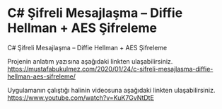 # C# Şifreli Mesajlaşma – Diffie Hellman + AES Şifreleme
C# Şifreli Mesajlaşma – Diffie Hellman + AES Şifreleme

Projenin anlatım yazısına aşağıdaki linkten ulaşabilirsiniz.
https://mustafabukulmez.com/2020/01/24/c-sifreli-mesajlasma-diffie-hellman-aes-sifreleme/

Uygulamanın çalıştığı halinin videosuna aşağıdaki linkten ulaşabilirsiniz.
https://www.youtube.com/watch?v=KuK7GvNtDtE
